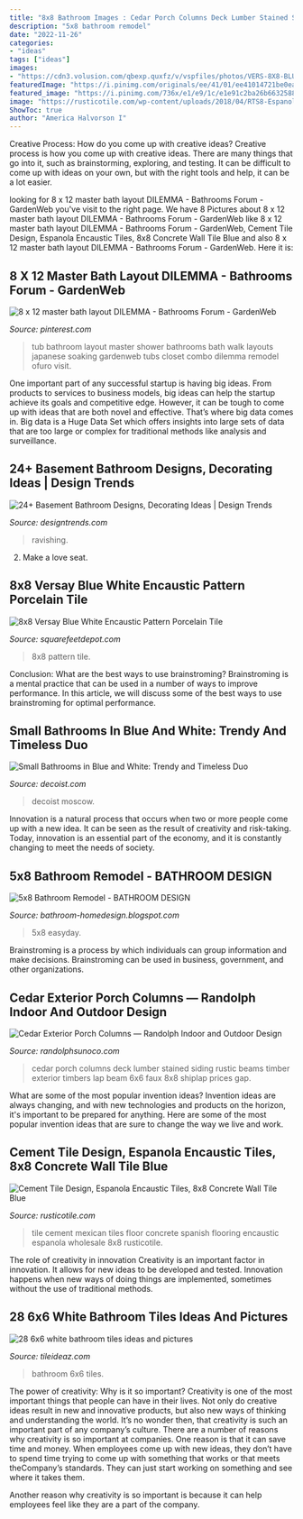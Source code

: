 ```yaml
---
title: "8x8 Bathroom Images : Cedar Porch Columns Deck Lumber Stained Siding Rustic Beams Timber Exterior Timbers Lap Beam 6x6 Faux 8x8 Shiplap Prices Gap"
description: "5x8 bathroom remodel"
date: "2022-11-26"
categories:
- "ideas"
tags: ["ideas"]
images:
- "https://cdn3.volusion.com/qbexp.quxfz/v/vspfiles/photos/VERS-8X8-BLUEPOR-3.jpg"
featuredImage: "https://i.pinimg.com/originals/ee/41/01/ee41014721be0eab1cb804af2cabe96a.jpg"
featured_image: "https://i.pinimg.com/736x/e1/e9/1c/e1e91c2ba26b6632588741cc86b10edc.jpg"
image: "https://rusticotile.com/wp-content/uploads/2018/04/RTS8-Espanola-Mexican-Cement-Floor-Tile.jpg"
ShowToc: true
author: "America Halvorson I"
---
```



Creative Process: How do you come up with creative ideas?
Creative process is how you come up with creative ideas. There are many things that go into it, such as brainstorming, exploring, and testing. It can be difficult to come up with ideas on your own, but with the right tools and help, it can be a lot easier.

	

		
looking for 8 x 12 master bath layout DILEMMA - Bathrooms Forum - GardenWeb you've visit to the right page. We have 8 Pictures about 8 x 12 master bath layout DILEMMA - Bathrooms Forum - GardenWeb like 8 x 12 master bath layout DILEMMA - Bathrooms Forum - GardenWeb, Cement Tile Design, Espanola Encaustic Tiles, 8x8 Concrete Wall Tile Blue and also 8 x 12 master bath layout DILEMMA - Bathrooms Forum - GardenWeb. Here it is:
		
    
## 8 X 12 Master Bath Layout DILEMMA - Bathrooms Forum - GardenWeb

<img loading=lazy src="https://i.pinimg.com/originals/ee/41/01/ee41014721be0eab1cb804af2cabe96a.jpg" onerror="this.onerror=null;this.src='https://tse4.mm.bing.net/th?id=OIP.oe94CH0STqIOA_VhyhoiDwHaJ4&amp;pid=15.1';" alt="8 x 12 master bath layout DILEMMA - Bathrooms Forum - GardenWeb">

_Source: pinterest.com_

>tub bathroom layout master shower bathrooms bath walk layouts japanese soaking gardenweb tubs closet combo dilemma remodel ofuro visit. 

	

One important part of any successful startup is having big ideas. From products to services to business models, big ideas can help the startup achieve its goals and competitive edge. However, it can be tough to come up with ideas that are both novel and effective. That’s where big data comes in. Big data is a Huge Data Set which offers insights into large sets of data that are too large or complex for traditional methods like analysis and surveillance.

    
## 24+ Basement Bathroom Designs, Decorating Ideas | Design Trends

<img loading=lazy src="https://images.designtrends.com/wp-content/uploads/2016/02/05064850/Ravishing-white-basement-bathroom-design.jpg" onerror="this.onerror=null;this.src='https://tse3.mm.bing.net/th?id=OIP.xSMfZ5HwrMkyYnDfUOfODgHaLY&amp;pid=15.1';" alt="24+ Basement Bathroom Designs, Decorating Ideas | Design Trends">

_Source: designtrends.com_

>ravishing. 

	

2. Make a love seat.

    
## 8x8 Versay Blue White Encaustic Pattern Porcelain Tile

<img loading=lazy src="https://cdn3.volusion.com/qbexp.quxfz/v/vspfiles/photos/VERS-8X8-BLUEPOR-3.jpg" onerror="this.onerror=null;this.src='https://tse2.mm.bing.net/th?id=OIP.gJ3FMQ1DpqiITiSZLUM4DgHaHa&amp;pid=15.1';" alt="8x8 Versay Blue White Encaustic Pattern Porcelain Tile">

_Source: squarefeetdepot.com_

>8x8 pattern tile. 

	

Conclusion: What are the best ways to use brainstroming?
Brainstroming is a mental practice that can be used in a number of ways to improve performance. In this article, we will discuss some of the best ways to use brainstroming for optimal performance.

    
## Small Bathrooms In Blue And White: Trendy And Timeless Duo

<img loading=lazy src="https://cdn.decoist.com/wp-content/uploads/2020/04/Small-bathroom-in-light-blue-and-white-of-Moscow-home-with-a-dark-blue-vanity-and-space-savvy-design-43298.jpg" onerror="this.onerror=null;this.src='https://tse1.mm.bing.net/th?id=OIP.ryJMPJM5roWFtM78OhiDFwHaLZ&amp;pid=15.1';" alt="Small Bathrooms in Blue and White: Trendy and Timeless Duo">

_Source: decoist.com_

>decoist moscow. 

	

Innovation is a natural process that occurs when two or more people come up with a new idea. It can be seen as the result of creativity and risk-taking. Today, innovation is an essential part of the economy, and it is constantly changing to meet the needs of society.

    
## 5x8 Bathroom Remodel - BATHROOM DESIGN

<img loading=lazy src="https://i.pinimg.com/736x/e1/e9/1c/e1e91c2ba26b6632588741cc86b10edc.jpg" onerror="this.onerror=null;this.src='https://tse3.mm.bing.net/th?id=OIP.4_s-G9cEw9V-8JGn8KmwtQHaLH&amp;pid=15.1';" alt="5x8 Bathroom Remodel - BATHROOM DESIGN">

_Source: bathroom-homedesign.blogspot.com_

>5x8 easyday. 

	

Brainstroming is a process by which individuals can group information and make decisions. Brainstroming can be used in business, government, and other organizations.

    
## Cedar Exterior Porch Columns — Randolph Indoor And Outdoor Design

<img loading=lazy src="https://www.randolphsunoco.com/wp-content/uploads/2018/11/faux-cedar-columns-front-porch.jpg" onerror="this.onerror=null;this.src='https://tse2.mm.bing.net/th?id=OIP.ytaC6L3Uud9c-WbccARIIQHaE8&amp;pid=15.1';" alt="Cedar Exterior Porch Columns — Randolph Indoor and Outdoor Design">

_Source: randolphsunoco.com_

>cedar porch columns deck lumber stained siding rustic beams timber exterior timbers lap beam 6x6 faux 8x8 shiplap prices gap. 

	

What are some of the most popular invention ideas?
Invention ideas are always changing, and with new technologies and products on the horizon, it's important to be prepared for anything. Here are some of the most popular invention ideas that are sure to change the way we live and work.

    
## Cement Tile Design, Espanola Encaustic Tiles, 8x8 Concrete Wall Tile Blue

<img loading=lazy src="https://rusticotile.com/wp-content/uploads/2018/04/RTS8-Espanola-Mexican-Cement-Floor-Tile.jpg" onerror="this.onerror=null;this.src='https://tse4.mm.bing.net/th?id=OIP.wt77ToumSJ_23s7D46AYyAHaFv&amp;pid=15.1';" alt="Cement Tile Design, Espanola Encaustic Tiles, 8x8 Concrete Wall Tile Blue">

_Source: rusticotile.com_

>tile cement mexican tiles floor concrete spanish flooring encaustic espanola wholesale 8x8 rusticotile. 

	

The role of creativity in innovation
Creativity is an important factor in innovation. It allows for new ideas to be developed and tested. Innovation happens when new ways of doing things are implemented, sometimes without the use of traditional methods.

    
## 28 6x6 White Bathroom Tiles Ideas And Pictures

<img loading=lazy src="http://www.tileideaz.com/wp-content/uploads/2015/01/6x6_white_bathroom_tiles_7.jpg" onerror="this.onerror=null;this.src='https://tse4.mm.bing.net/th?id=OIP._DMJ03v3ODY1_pXSS9aJ9wHaJ2&amp;pid=15.1';" alt="28 6x6 white bathroom tiles ideas and pictures">

_Source: tileideaz.com_

>bathroom 6x6 tiles. 

	

The power of creativity: Why is it so important?
Creativity is one of the most important things that people can have in their lives. Not only do creative ideas result in new and innovative products, but also new ways of thinking and understanding the world. It’s no wonder then, that creativity is such an important part of any company’s culture.
There are a number of reasons why creativity is so important at companies. One reason is that it can save time and money. When employees come up with new ideas, they don’t have to spend time trying to come up with something that works or that meets theCompany’s standards. They can just start working on something and see where it takes them.

Another reason why creativity is so important is because it can help employees feel like they are a part of the company.


